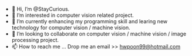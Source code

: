 - 👋 Hi, I’m @StayCurious.
- 👀 I’m interested in computer vision related project.
- 🌱 I’m currently enhancing my programming skill and learing new technology for computer vision / machine vision.
- 💞️ I’m looking to collaborate on computer vision / machine vision / image processing project.
- 📫 How to reach me ... Drop me an email >> hwpoon99@hotmail.com

<!---
StayCuriouss/StayCuriouss is a ✨ special ✨ repository because its `README.md` (this file) appears on your GitHub profile.
You can click the Preview link to take a look at your changes.
--->

